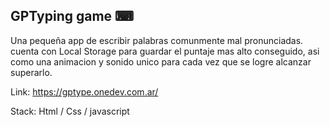 <h2> GPTyping game ⌨</h2>

Una pequeña app de escribir palabras comunmente mal pronunciadas. cuenta con Local Storage para guardar el puntaje mas alto conseguido, asi como una animacion y sonido unico para cada vez que se logre alcanzar superarlo.
<br>

Link: https://gptype.onedev.com.ar/

Stack:
Html / Css / javascript
